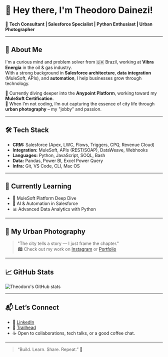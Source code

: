 # 👋 Hey there, I'm Theodoro Dainezi!

🎯 **Tech Consultant | Salesforce Specialist | Python Enthusiast | Urban Photographer**

---

## 🚀 About Me

I'm a curious mind and problem solver from 🇧🇷 Brazil, working at **Vibra Energia** in the oil & gas industry.  
With a strong background in **Salesforce architecture**, **data integration** (MuleSoft, APIs), and **automation**, I help businesses grow through technology.

💼 Currently diving deeper into the **Anypoint Platform**, working toward my **MuleSoft Certification**.  
📸 When I’m not coding, I’m out capturing the essence of city life through **urban photography** – my "jobby" and passion.

---

## 🛠️ Tech Stack

- **CRM:** Salesforce (Apex, LWC, Flows, Triggers, CPQ, Revenue Cloud)
- **Integration:** MuleSoft, APIs (REST/SOAP), DataWeave, Webhooks
- **Languages:** Python, JavaScript, SOQL, Bash
- **Data:** Pandas, Power BI, Excel Power Query
- **Infra:** Git, VS Code, CLI, Mac OS

---

## 🧠 Currently Learning

- 🚀 MuleSoft Platform Deep Dive
- 🤖 AI & Automation in Salesforce
- 📊 Advanced Data Analytics with Python

---

## 📸 My Urban Photography

> "The city tells a story — I just frame the chapter."  
> 🏙️ Check out my work on [Instagram](https://instagram.com/seu_ig_aqui) or [Portfolio](https://seuport.com.br)

---

## 📈 GitHub Stats

![Theodoro's GitHub stats](https://github-readme-stats.vercel.app/api?username=seuUserNameAqui&show_icons=true&theme=radical)

---

## 📬 Let’s Connect

- 💼 [LinkedIn](https://linkedin.com/in/seu-perfil)
- 🧠 [Trailhead](https://trailblazer.me/id/seuid)
- ☕ Open to collaborations, tech talks, or a good coffee chat.

---

> “Build. Learn. Share. Repeat.” 🚀
